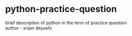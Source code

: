 # python-practice-question
brief description of python in the term of practice question
<br> 
author - srijan deyashi